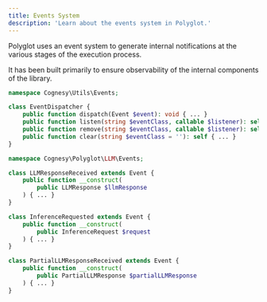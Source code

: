 ```yaml
---
title: Events System
description: 'Learn about the events system in Polyglot.'
---
```


Polyglot uses an event system to generate internal notifications at the various stages of the execution process.

It has been built primarily to ensure observability of the internal components of the library.

```php
namespace Cognesy\Utils\Events;

class EventDispatcher {
    public function dispatch(Event $event): void { ... }
    public function listen(string $eventClass, callable $listener): self { ... }
    public function remove(string $eventClass, callable $listener): self { ... }
    public function clear(string $eventClass = ''): self { ... }
}

namespace Cognesy\Polyglot\LLM\Events;

class LLMResponseReceived extends Event {
    public function __construct(
        public LLMResponse $llmResponse
    ) { ... }
}

class InferenceRequested extends Event {
    public function __construct(
        public InferenceRequest $request
    ) { ... }
}

class PartialLLMResponseReceived extends Event {
    public function __construct(
        public PartialLLMResponse $partialLLMResponse
    ) { ... }
}
```




